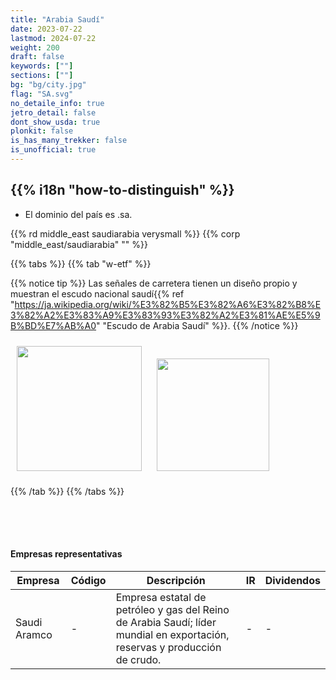 ```yaml
---
title: "Arabia Saudí"
date: 2023-07-22
lastmod: 2024-07-22
weight: 200
draft: false
keywords: [""]
sections: [""]
bg: "bg/city.jpg"
flag: "SA.svg"
no_detaile_info: true
jetro_detail: false
dont_show_usda: true
plonkit: false
is_has_many_trekker: false
is_unofficial: true
---
```


<div class="main-desciption country-description">
    <h2 class="section-title">{{% i18n "how-to-distinguish" %}}</h2>
    <ul class="rule-list">
        <li>El dominio del país es <span class="quiz">.sa</span>.</li>
    </ul>
    {{% rd middle_east saudiarabia verysmall %}}
    {{% corp "middle_east/saudiarabia" "" %}}
</div>

{{% tabs %}}
{{% tab "w-etf" %}}

{{% notice tip %}}
Las señales de carretera tienen un diseño propio y muestran el escudo nacional saudí{{% ref "https://ja.wikipedia.org/wiki/%E3%82%B5%E3%82%A6%E3%82%B8%E3%82%A2%E3%83%A9%E3%83%93%E3%82%A2%E3%81%AE%E5%9B%BD%E7%AB%A0" "Escudo de Arabia Saudí" %}}.
{{% /notice %}}

<div class="googlemap-if">
<img src="/rule/middle_east/saudiarabia/r/route_5_ksa_png.jpg" width="200px" style="margin:10px">
<img src="/rule/middle_east/saudiarabia/r/Saudi_Arabia_-_City_road-356.svg" width="180px" style="margin:10px">
</div>

{{% /tab %}}
{{% /tabs  %}}


<div class="container-corp mt-5" id="corp-desc" style="padding-top:50px">
    <h4 class="mb-4">Empresas representativas</h4>
    <table class="table table-striped table-bordered">
        <thead class="table-light">
            <tr>
                <th scope="col" class="col-width-2">Empresa</th>
                <th scope="col" class="col-width-1">Código</th>
                <th scope="col" class="col-width-7">Descripción</th>
                <th scope="col" class="col-width-05">IR</th>
                <th scope="col" class="col-width-05">Dividendos</th>
            </tr>
        </thead>
        <tbody class="corp-desc">
            <tr>
                <td>Saudi Aramco</td>
                <td>-</td>
                <td>Empresa estatal de petróleo y gas del Reino de Arabia Saudí; líder mundial en exportación, reservas y producción de crudo.</td>
                <td>-</td>
                <td>-</td>
            </tr>
        </tbody>
    </table>
</div>
